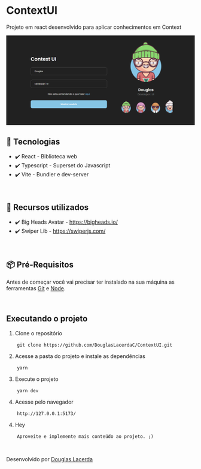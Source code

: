 # ContextUI
Projeto em react desenvolvido para aplicar conhecimentos em Context

![Screenshot](./src/assets/imgs/preview.png)

## 🚀 Tecnologias
- ✔️ React - Biblioteca web
- ✔️ Typescript - Superset do Javascript
- ✔️ Vite - Bundler e dev-server

<br />

## 💄 Recursos utilizados
- ✔️ Big Heads Avatar - <https://bigheads.io/>
- ✔️ Swiper Lib - <https://swiperjs.com/>

<br />

## 📦️ Pré-Requisitos
Antes de começar você vai precisar ter instalado na sua máquina as ferramentas [Git](https://git-scm.com/) e [Node](https://nodejs.org/en/download/).

<br />

## Executando o projeto
1. Clone o repositório
```
    git clone https://github.com/DouglasLacerdaC/ContextUI.git
```
2. Acesse a pasta do projeto e instale as dependências
```
    yarn
```
3. Execute o projeto
```
    yarn dev
```
4. Acesse pelo navegador
```
    http://127.0.0.1:5173/
```
4. Hey
```
    Aproveite e implemente mais conteúdo ao projeto. ;)
```

<br />

Desenvolvido por [Douglas Lacerda](https://www.linkedin.com/in/douglas-lacerda-da-conceicao/)